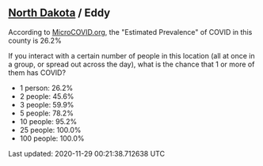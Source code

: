 
## [North Dakota](/united-states/north-dakota) / Eddy

According to [MicroCOVID.org](http://microcovid.org),
the "Estimated Prevalence" of COVID in this county is 26.2%

If you interact with a certain number of people in this location
(all at once in a group, or spread out across the day), what is the chance that
1 or more of them has COVID?

- 1 person: 26.2%
- 2 people: 45.6%
- 3 people: 59.9%
- 5 people: 78.2%
- 10 people: 95.2%
- 25 people: 100.0%
- 100 people: 100.0%

Last updated: 2020-11-29 00:21:38.712638 UTC
